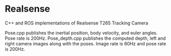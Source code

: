 # Realsense
C++ and ROS implementations of Realsense T265 Tracking Camera

Pose.cpp publishes the inertial position, body velocity, and euler angles. Pose rate is 200Hz.
Pose_depth.cpp publishes the computed depth, left and right camera images along with the poses. Image rate is 60Hz and pose rate is 200Hz.
